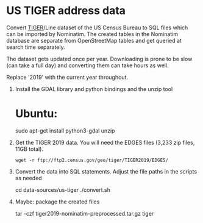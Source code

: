 # US TIGER address data

Convert [TIGER](https://www.census.gov/geographies/mapping-files/time-series/geo/tiger-line-file.html)/Line dataset of the US Census Bureau to SQL files which can be imported by Nominatim. The created tables in the Nominatim database are separate from OpenStreetMap tables and get queried at search time separately.

The dataset gets updated once per year. Downloading is prone to be slow (can take a full day) and converting them can take hours as well.

Replace '2019' with the current year throughout.

  1. Install the GDAL library and python bindings and the unzip tool

        # Ubuntu:
        sudo apt-get install python3-gdal unzip

  2. Get the TIGER 2019 data. You will need the EDGES files
     (3,233 zip files, 11GB total).

         wget -r ftp://ftp2.census.gov/geo/tiger/TIGER2019/EDGES/

  3. Convert the data into SQL statements. Adjust the file paths in the scripts as needed

        cd data-sources/us-tiger
        ./convert.sh <input-path> <output-path>

  4. Maybe: package the created files
  
        tar -czf tiger2019-nominatim-preprocessed.tar.gz tiger

